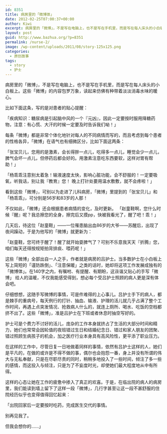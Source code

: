 ```yaml
---
id: 8351
title: 病房里的「微博体」
date: 2012-02-25T07:00:37+00:00
author: Kiwi
excerpt: 病房里的「微博」，不是写在电脑上，也不是写在手机里，而是写在每人床头的小白板上。这些「微博」的内容包罗万象，读起来仿佛有种带着淡淡消毒水味的暖心。
layout: post
guid: http://www.bazhua.org/?p=8351
permalink: /nurse-2/
image: /wp-content/uploads/2011/08/story-125x125.png
categories:
  - 原创故事
tags:
  - story
  - 护士
---
```

病房里的「微博」，不是写在电脑上，也不是写在手机里，而是写在每人床头的小白板上。这些「微博」的内容包罗万象，读起来仿佛有种带着淡淡消毒水味的暖心。

比如下面这条，写的是对患者的贴心提醒：
  
「疾病知识：糖尿病是引起脑中风的一个『元凶』，因此一定要按时服用降糖药物，注意：有心慌、大汗的时候一定要及时告诉我们呦！」

每条「微博」都是非常个体化地针对每人的不同病情而写的，而且考虑到每个患者的性格各异，「微博」在语气也有细微区分，比如下面这两条：
  
「张宝贝儿，您用的是激素，会长得胖一点儿，吃得多一点儿，睡觉会少一点儿，脾气会坏一点儿，但停药后都会好的。用激素注意吃东西要软，这样对胃有帮助！」
  
「杨乖乖注意别太着急！输液速度太快，影响心脏功能，会不舒服的！一定要吸氧，听我话，别让我『教育』您！ 晚上打针处要用温水敷敷，就不会疼啦！」
  
看到这些「微博」，可别以为走进了儿科病房，「微博」里提到的「张宝贝儿」和「杨乖乖」，可分别是56岁和83岁的人那！

不仅如此，「微博」还会根据患者病情的变化，及时更新。 「赵童鞋啊，您什么时候『醒』呢？我总擦您的全身，擦完后又摸pp，快被我看光了，醒了吧！乖！」
  
几天后，待这位「赵童鞋」——一位罹患脑出血86岁的大爷——苏醒后，出现了夜间躁动，于是为他写的「微博」就更新为：
  
「赵童鞋，您可终于醒了！醒了就开始耍脾气了？可别不乐意我天天『折腾』您，咱们每天还得按规矩拍背排痰、喂药呢！」

这些「微博」全部出自一人之手，作者就是病房的吕护士。当多数护士在小白板上写上简短的「谨防跌倒」、「注意保暖」之类的话时，她却将这项工作发展成独有的「微博体」。在140字之内，有嘱咐、有提醒、有期盼，这诙谐又贴心的手写「微博」 给人的温暖，不仅我能感受得到，想必每个受吕护士照顾的病人更是深有体会吧。

<div style="display: none">
  <a href='http://goexback.com/' title='how can i get my ex back'>how can i get my ex back</a>
</div>

仔细想想，这随手写微博的事情，可是件难得的上心事儿。吕护士手下的病人，都是棘手的重病号，每天例行的打针、抽血、输液、护理的活儿就几乎占满了整个工作时间，再遇上点突发情况、抢救病人什么的，就连上厕所、喝水、吃饭的空档都挤不出了。这些「微博」，准是吕护士在下班或者休息时抽空写好的。

护士可是个费力不讨好的活儿，庞杂的工作本身就挤占了生活的大部分时间和精力，她们也常常会因轮值的夜班错过生日和结婚纪念日、错过和家人朋友的团聚、错过照顾生病孩子的机会，加之医疗行业本身具有高风险性，更平添了职业压力。

在这样的工作中，尽管日复一日地做着同样的事情，依然有吕护士这样的人，她们是平凡的，在做的或许是不得不做的事，偶尔也会抱怨一番，身上并没有所谓的伟大与无私奉献，只是在尽职尽责的同时，稍稍多地投入了一些时间，倾注了多一些的感情，而这投入与倾注，只是为了不妄度时光，却使她们最大程度地从中有所得。

这样的心态让她在工作的疲惫中掺入了真正的欢喜。于是，在临出院的病人的病房里，我们能读到墙上留下了这样一段「微博」，几行字甚至让这一段不甚舒服的住院经历似乎也变得值得回忆起来：
  
「出院回家后一定要按时吃药，完成医生交代的事情。
  
别再见我了。
  
但我会想你的……」 

<div style="display: none">
  zp8497586rq
</div>

